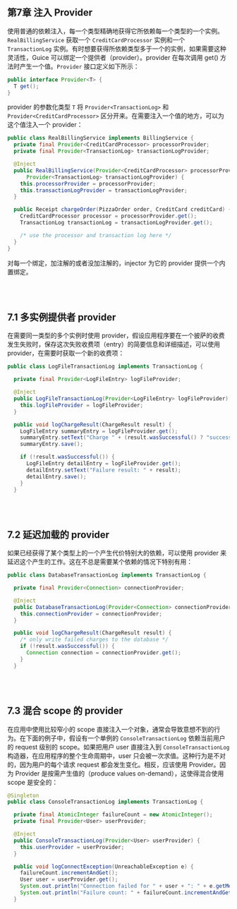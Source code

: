 ## 第7章 注入 Provider ##

使用普通的依赖注入，每一个类型精确地获得它所依赖每一个类型的一个实例。`RealBillingService` 获取一个 `CreditCardProcessor` 实例和一个 `TransactionLog` 实例。有时想要获得所依赖类型多于一个的实例，如果需要这种灵活性，Guice 可以绑定一个提供者（provider）。provider 在每次调用 get() 方法时产生一个值。`Provider` 接口定义如下所示：

```java
public interface Provider<T> {
  T get();
}

```

provider 的参数化类型 `T` 将 `Provider<TransactionLog>` 和 `Provider<CreditCardProcessor>` 区分开来。在需要注入一个值的地方，可以为这个值注入一个 provider：

```java
public class RealBillingService implements BillingService {
  private final Provider<CreditCardProcessor> processorProvider;
  private final Provider<TransactionLog> transactionLogProvider;

  @Inject
  public RealBillingService(Provider<CreditCardProcessor> processorProvider,
      Provider<TransactionLog> transactionLogProvider) {
    this.processorProvider = processorProvider;
    this.transactionLogProvider = transactionLogProvider;
  }

  public Receipt chargeOrder(PizzaOrder order, CreditCard creditCard) {
    CreditCardProcessor processor = processorProvider.get();
    TransactionLog transactionLog = transactionLogProvider.get();

    /* use the processor and transaction log here */
  }
}

```

对每一个绑定，加注解的或者没加注解的，injector 为它的 provider 提供一个内置绑定。



<br/><br/>
<a id="1"></a>

## 7.1 多实例提供者 provider ##

在需要同一类型的多个实例时使用 provider，假设应用程序要在一个披萨的收费发生失败时，保存这次失败收费项（entry）的简要信息和详细描述，可以使用 provider，在需要时获取一个新的收费项：

```java
public class LogFileTransactionLog implements TransactionLog {

  private final Provider<LogFileEntry> logFileProvider;

  @Inject
  public LogFileTransactionLog(Provider<LogFileEntry> logFileProvider) {
    this.logFileProvider = logFileProvider;
  }

  public void logChargeResult(ChargeResult result) {
    LogFileEntry summaryEntry = logFileProvider.get();
    summaryEntry.setText("Charge " + (result.wasSuccessful() ? "success" : "failure"));
    summaryEntry.save();

    if (!result.wasSuccessful()) {
      LogFileEntry detailEntry = logFileProvider.get();
      detailEntry.setText("Failure result: " + result);
      detailEntry.save();
    }
  }

```


<br/><br/>
<a id="2"></a>

## 7.2 延迟加载的 provider ##

如果已经获得了某个类型上的一个产生代价特别大的依赖，可以使用 provider 来延迟这个产生的工作。这在不总是需要某个依赖的情况下特别有用：

```java
public class DatabaseTransactionLog implements TransactionLog {

  private final Provider<Connection> connectionProvider;

  @Inject
  public DatabaseTransactionLog(Provider<Connection> connectionProvider) {
    this.connectionProvider = connectionProvider;
  }

  public void logChargeResult(ChargeResult result) {
    /* only write failed charges to the database */
    if (!result.wasSuccessful()) {
      Connection connection = connectionProvider.get();
    }
  }

```

<br/><br/>
<a id="3"></a>

## 7.3 混合 scope 的 provider ##

在应用中使用比较窄小的 scope 直接注入一个对象，通常会导致意想不到的行为。在下面的例子中，假设有一个单例的 `ConsoleTransactionLog` 依赖当前用户的 request 级别的 scope。如果把用户 user 直接注入到 `ConsoleTransactionLog` 构造器，在应用程序的整个生命周期中，user 只会被一次求值。这种行为是不对的，因为用户的每个请求 request 都会发生变化。相反，应该使用 Provider。因为 Provider 是按需产生值的（produce values on-demand），这使得混合使用 scope 是安全的：

```java
@Singleton
public class ConsoleTransactionLog implements TransactionLog {

  private final AtomicInteger failureCount = new AtomicInteger();
  private final Provider<User> userProvider;

  @Inject
  public ConsoleTransactionLog(Provider<User> userProvider) {
    this.userProvider = userProvider;
  }

  public void logConnectException(UnreachableException e) {
    failureCount.incrementAndGet();
    User user = userProvider.get();
    System.out.println("Connection failed for " + user + ": " + e.getMessage());
    System.out.println("Failure count: " + failureCount.incrementAndGet());
  }
  
```















